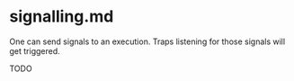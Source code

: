 
# signalling.md

One can send signals to an execution. Traps listening for those signals will get triggered.

TODO

